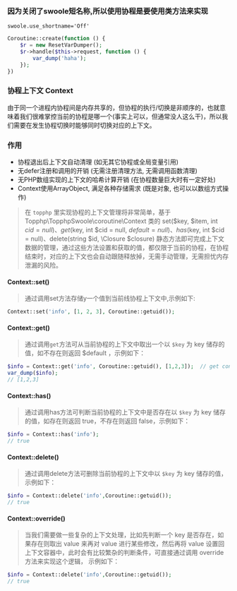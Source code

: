 ### 因为关闭了swoole短名称,所以使用协程是要使用类方法来实现

`swoole.use_shortname='Off'`

```php
Coroutine::create(function () {
    $r = new ResetVarDumper();
    $r->handle($this->request, function () {
        var_dump('haha');
    });
})
```

### 协程上下文 Context
由于同一个进程内协程间是内存共享的，但协程的执行/切换是非顺序的，也就意味着我们很难掌控当前的协程是哪一个(事实上可以，但通常没人这么干)，所以我们需要在发生协程切换时能够同时切换对应的上下文。

### 作用
- 协程退出后上下文自动清理 (如无其它协程或全局变量引用)
- 无defer注册和调用的开销 (无需注册清理方法, 无需调用函数清理)
- 无PHP数组实现的上下文的哈希计算开销 (在协程数量巨大时有一定好处)
- Context使用ArrayObject, 满足各种存储需求 (既是对象, 也可以以数组方式操作)

>在 `topphp` 里实现协程的上下文管理将非常简单，基于 Topphp\TopphpSwoole\coroutine\Context 类的 set($key, $item, int $cid = null)、get($key, int $cid = null, $default = null)、has($key, int $cid = null)、delete(string $id, \Closure $closure) 静态方法即可完成上下文数据的管理，通过这些方法设置和获取的值，都仅限于当前的协程，在协程结束时，对应的上下文也会自动跟随释放掉，无需手动管理，无需担忧内存泄漏的风险。

#### Context::set()
>通过调用set方法存储y一个值到当前线协程上下文中,示例如下:
```php
Context::set('info', [1, 2, 3], Coroutine::getuid());
```
#### Context::get()
>通过调用`get`方法可从当前协程的上下文中取出一个以 `$key` 为 key 储存的值，如不存在则返回 $default ，示例如下：
```php
$info = Context::get('info', Coroutine::getuid(), [1,2,3]);  // get context of this coroutine
var_dump($info); 
// [1,2,3]
```

#### Context::has()
>通过调用has方法可判断当前协程的上下文中是否存在以 `$key` 为 key 储存的值，如存在则返回 true，不存在则返回 false，示例如下：
```php
$info = Context::has('info');
// true
```

#### Context::delete()
>通过调用delete方法可删除当前协程的上下文中以 `$key` 为 key 储存的值，示例如下：
```php
$info = Context::delete('info',Coroutine::getuid());
// true
```

#### Context::override()
> 当我们需要做一些复杂的上下文处理，比如先判断一个 key 是否存在，如果存在则取出 value 来再对 value 进行某些修改，然后再将 value 设置回上下文容器中，此时会有比较繁杂的判断条件，可直接通过调用 override 方法来实现这个逻辑，
示例如下：
```php
$info = Context::delete('info',Coroutine::getuid());
// true
```


















